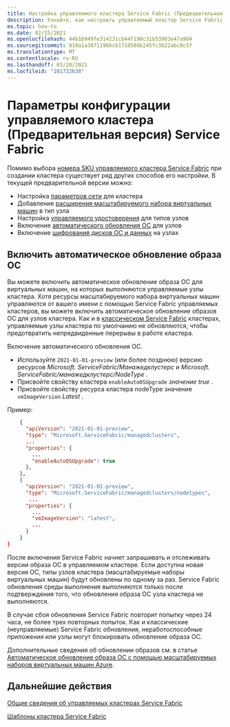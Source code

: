 ```yaml
---
title: Настройка управляемого кластера Service Fabric (Предварительная версия)
description: Узнайте, как настроить управляемый кластер Service Fabric для автоматического обновления ОС, правил NSG и многого другого.
ms.topic: how-to
ms.date: 02/15/2021
ms.openlocfilehash: 44b1b949fe314231cb44f190c31b53903e47a904
ms.sourcegitcommit: 910a1a38711966cb171050db245fc3b22abc8c5f
ms.translationtype: MT
ms.contentlocale: ru-RU
ms.lasthandoff: 03/20/2021
ms.locfileid: "101732638"
---
```

# <a name="service-fabric-managed-cluster-preview-configuration-options"></a>Параметры конфигурации управляемого кластера (Предварительная версия) Service Fabric

Помимо выбора [номера SKU управляемого кластера Service Fabric](overview-managed-cluster.md#service-fabric-managed-cluster-skus) при создании кластера существует ряд других способов его настройки. В текущей предварительной версии можно:

* Настройка [параметров сети](how-to-managed-cluster-networking.md) для кластера
* Добавление [расширения масштабируемого набора виртуальных машин](how-to-managed-cluster-vmss-extension.md) в тип узла
* Настройка [управляемого удостоверения](how-to-managed-identity-managed-cluster-virtual-machine-scale-sets.md) для типов узлов
* Включение [автоматического обновления ОС](how-to-managed-cluster-configuration.md#enable-automatic-os-image-upgrades) для узлов
* Включение [шифрования дисков ОС и данных](how-to-enable-managed-cluster-disk-encryption.md) на узлах

## <a name="enable-automatic-os-image-upgrades"></a>Включить автоматическое обновление образа ОС

Вы можете включить автоматическое обновление образа ОС для виртуальных машин, на которых выполняются управляемые узлы кластера. Хотя ресурсы масштабируемого набора виртуальных машин управляются от вашего имени с помощью Service Fabric управляемых кластеров, вы можете включить автоматическое обновление образов ОС для узлов кластера. Как и в [классическом Service Fabric](service-fabric-best-practices-infrastructure-as-code.md#azure-virtual-machine-operating-system-automatic-upgrade-configuration) кластерах, управляемые узлы кластера по умолчанию не обновляются, чтобы предотвратить непредвиденные перерывы в работе кластера.

Включение автоматического обновления ОС.

* Используйте `2021-01-01-preview` (или более позднюю) версию ресурсов *Microsoft. ServiceFabric/Манажедклустерс* и *Microsoft. ServiceFabric/манажедклустерс/NodeType* .
* Присвойте свойству кластера `enableAutoOSUpgrade` *значение true* .
* Присвойте свойству ресурса кластера nodeType значение `vmImageVersion` *Latest* .

Пример:

```json
    {
      "apiVersion": "2021-01-01-preview",
      "type": "Microsoft.ServiceFabric/managedclusters",
      ...
      "properties": {
        ...
        "enableAutoOSUpgrade": true
      },
    },
    {
      "apiVersion": "2021-01-01-preview",
      "type": "Microsoft.ServiceFabric/managedclusters/nodetypes",
       ...
      "properties": {
        ...
        "vmImageVersion": "latest",
        ...
      }
    }
}

```

После включения Service Fabric начнет запрашивать и отслеживать версии образа ОС в управляемом кластере. Если доступна новая версия ОС, типы узлов кластера (масштабируемые наборы виртуальных машин) будут обновлены по одному за раз. Service Fabric обновления среды выполнения выполняются только после подтверждения того, что обновления образа ОС узла кластера не выполняются.

В случае сбоя обновления Service Fabric повторит попытку через 24 часа, не более трех повторных попыток. Как и классические (неуправляемые) Service Fabric обновления, неработоспособные приложения или узлы могут блокировать обновление образа ОС.

Дополнительные сведения об обновлении образов см. в статье [Автоматическое обновление образа ОС с помощью масштабируемых наборов виртуальных машин Azure](../virtual-machine-scale-sets/virtual-machine-scale-sets-automatic-upgrade.md).

## <a name="next-steps"></a>Дальнейшие действия

[Общие сведения об управляемых кластерах Service Fabric](overview-managed-cluster.md)

[Шаблоны кластера Service Fabric](https://github.com/Azure-Samples/service-fabric-cluster-templates)
